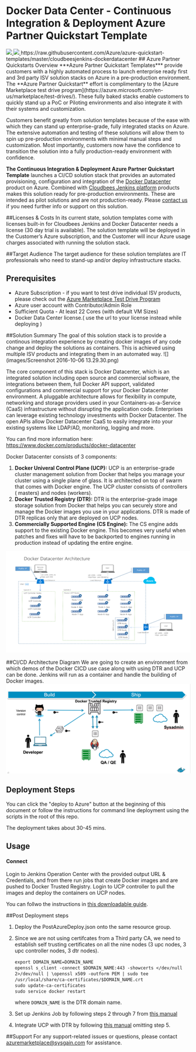 # Docker Data Center - Continuous Integration & Deployment Azure Partner Quickstart Template
<a href="https://portal.azure.com/#create/Microsoft.Template/uri/https%3A%2F%2Fraw.githubusercontent.com%2FAzure%2Fazure-quickstart-templates%2Fmaster%2Fcloudbeesjenkins-dockerdatacenter%2Fazuredeploy.json" target="_blank">
<img src="http://azuredeploy.net/deploybutton.png"/>
</a>
<a href="http://armviz.io/#/?load=https%3A%2F%2Fraw.githubusercontent.com%2FAzure%2Fazure-quickstart-templates%2Fmaster%2Fcloudbeesjenkins-dockerdatacenter%2Fazuredeploy.json" target="_blank">
<img src="http://armviz.io/visualizebutton.png"/>
</a>
https://raw.githubusercontent.com/Azure/azure-quickstart-templates/master/cloudbeesjenkins-dockerdatacenter
## Azure Partner Quickstarts Overview
***Azure Partner Quickstart Templates*** provide customers with a highly automated process to launch enterprise ready first and 3rd party ISV solution stacks on Azure in a pre-production environment. The **Azure Partner Quickstart** effort is complimentary to the [Azure Marketplace test drive program](https://azure.microsoft.com/en-us/marketplace/test-drives/). These fully baked stacks enable customers to quickly stand up a PoC or Piloting environments and also integrate it with their systems and customization.

Customers benefit greatly from solution templates because of the ease with which they can stand up enterprise-grade, fully integrated stacks on Azure. The extensive automation and testing of these solutions will allow them to spin up pre-production environments with minimal manual steps and customization.  Most importantly, customers now have the confidence to transition the solution into a fully production-ready environment with confidence.

**The Continuous Integration & Deployment Azure Partner Quickstart Template** launches a CI/CD solution stack that provides an automated provisioning, configuration and integration of the [Docker Datacenter](https://azure.microsoft.com/en-us/marketplace/partners/docker/dockerdatacenterdocker-datacenter/) product on Azure. Combined with [Cloudbees Jenkins platform](https://azure.microsoft.com/en-us/marketplace/partners/cloudbees/jenkins-platformjenkins-platform/) products makes this solution ready for pre-production environments. These are intended as pilot solutions and are not production-ready.
Please [contact us](azuremarketplace@sysgain.com) if you need further info or support on this solution.

##Licenses & Costs
In its current state, solution templates come with licenses built-in for Cloudbees Jenkins and Docker Datacenter needs a license (30 day trial is available). The solution template will be deployed in the Customer’s Azure subscription, and the Customer will incur Azure usage charges associated with running the solution stack.

##Target Audience
The target audience for these solution templates are IT professionals who need to stand-up and/or deploy infrastructure stacks.

## Prerequisites
* Azure Subscription - if you want to test drive individual ISV products, please check out the [Azure Marketplace Test Drive Program](https://azure.microsoft.com/en-us/marketplace/test-drives/)
* Azure user account with Contributor/Admin Role
* Sufficient Quota - At least 22 Cores (with default VM Sizes)
* Docker Data Center license.( use the url to your license instead while deploying )
 
##Solution Summary
The goal of this solution stack is to provide a continous integration experience by creating docker images of any code change and deploy the solutions as containers. This is achieved using multiple ISV products and integrating them in an automated way.
![](images/Screenshot 2016-10-06 13.29.30.png)

The core component of this stack is Docker Datacenter, which is an integrated solution including open source and commercial software, the integrations between them, full Docker API support, validated configurations and commercial support for your Docker Datacenter environment. A pluggable architecture allows for flexibility in compute, networking and storage providers used in your Containers-as-a-Service (CaaS) infrastructure without disrupting the application code. Enterprises can leverage existing technology investments with Docker Datacenter. The open APIs allow Docker Datacenter CaaS to easily integrate into your existing systems like LDAP/AD, monitoring, logging and more.

You can find more information here: https://www.docker.com/products/docker-datacenter

Docker Datacenter consists of 3 components:

1. **Docker Univeral Control Plane (UCP):** UCP is an enterprise-grade cluster management solution from Docker that helps you manage your cluster using a single plane of glass. It is architected on top of swarm that comes with Docker engine. The UCP cluster consists of controllers ( masters) and nodes (workers).
2. **Docker Trusted Registry (DTR):** DTR is the enterprise-grade image storage solution from Docker that helps you can securely store and manage the Docker images you use in your applications. DTR is made of DTR replicas only that are deployed on UCP nodes.
3. **Commercially Supported Engine (CS Engine):** The CS engine adds support to the existing Docker engine. This becomes very useful when patches and fixes will have to be backported to engines running in production instead of updating the entire engine.

![]( images/DDC-Azure-Arch.png)

##CI/CD Architecture Diagram
We are going to create an environment from which demos of the Docker CICD use case along with using DTR and UCP can be done. Jenkins will run as a container and handle the building of Docker images. 
![[](images/CI-CD.png)](images/CI-CD.png)
 
## Deployment Steps
You can click the "deploy to Azure" button at the beginning of this document or follow the instructions for command line deployment using the scripts in the root of this repo.

The deployment takes about 30-45 mins.
## Usage
#### Connect
Login to Jenkins Operation Center with the provided output URL & Credentials, and from there run jobs that create Docker images and are pushed to Docker Trusted Registry. Login to UCP controller to pull the images and deploy the containers on UCP nodes.

You can follwo the instructions in [this downloadable guide](https://github.com/sysgain/Ignite2016-HandsOnLabs/blob/master/HOL-DDCJenkins.pdf).

##Post Deployment steps

1. Deploy the PostAzureDeploy.json onto the same resource group.
2. Since we are not using certifcates from a Third party CA, we need to establish self trusting certificates on all the nine nodes (3 upc nodes, 3 upc controller nodes, 3 dtr nodes).

   ```shell
   export DOMAIN_NAME=DOMAIN_NAME
   openssl s_client -connect $DOMAIN_NAME:443 -showcerts </dev/null 2>/dev/null | \openssl x509 -outform PEM | sudo tee /usr/local/share/ca-certificates/$DOMAIN_NAME.crt
   sudo update-ca-certificates
   sudo service docker restart
   ```
   where `DOMAIN_NAME` is the DTR domain name.
3. Set up Jenkins Job by following steps 2 through 7 from [this manual](https://github.com/sysgain/azurequickstarts/blob/master/CloudBeesJenkins-DockerDataCenter/Lab-Manual.pdf) 
4. Integrate UCP with DTR by following [this manual](https://docker.github.io/ucp/configuration/dtr-integration/) omitting  step 5. 

##Support
For any support-related issues or questions, please contact azuremarketplace@sysgain.com for assistance.
